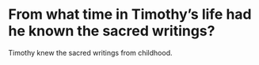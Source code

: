 # From what time in Timothy’s life had he known the sacred writings?

Timothy knew the sacred writings from childhood.
